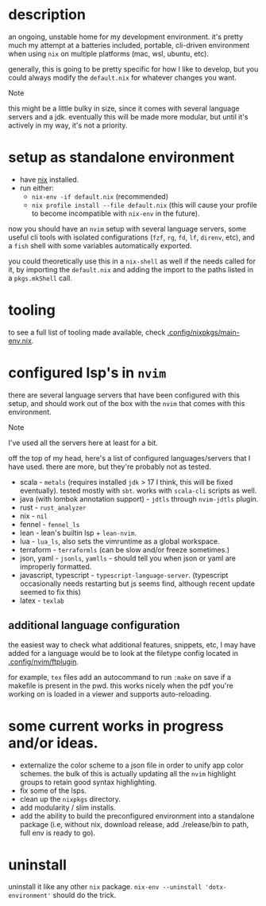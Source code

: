 # description
an ongoing, unstable home for my development environment. it's pretty much my attempt at a batteries included, portable, cli-driven environment when using `nix` on multiple platforms (mac, wsl, ubuntu, etc).

generally, this is going to be pretty specific for how I like to develop, but you could always modify the `default.nix` for whatever changes you want.

> [!NOTE]
> this might be a little bulky in size, since it comes with several language servers and a jdk. eventually this will be made more modular, but until it's actively in my way, it's not a priority.

# setup as standalone environment
- have [nix](https://nixos.org) installed.
- run either:
    - `nix-env -if default.nix` (recommended)
    - `nix profile install --file default.nix` (this will cause your profile to become incompatible with `nix-env` in the future).

now you should have an `nvim` setup with several language servers, some useful cli tools with isolated configurations (`fzf`, `rg`, `fd`, `lf`, `direnv`, etc), and a `fish` shell with some variables automatically exported.

you could theoretically use this in a `nix-shell` as well if the needs called for it, by importing the `default.nix` and adding the import to the paths listed in a `pkgs.mkShell` call.

# tooling
to see a full list of tooling made available, check [.config/nixpkgs/main-env.nix](.config/nixpkgs/main-env.nix).

# configured lsp's in `nvim`
there are several language servers that have been configured with this setup, and should work out of the box with the `nvim` that comes with this environment.

> [!NOTE]
> I've used all the servers here at least for a bit.

off the top of my head, here's a list of configured languages/servers that I have used. there are more, but they're probably not as tested.
- scala - `metals` (requires installed `jdk` > 17 I think, this will be fixed eventually). tested mostly with `sbt`. works with `scala-cli` scripts as well.
- java (with lombok annotation support) - `jdtls` through `nvim-jdtls` plugin.
- rust - `rust_analyzer`
- nix - `nil`
- fennel - `fennel_ls`
- lean - lean's builtin lsp + `lean-nvim`.
- lua - `lua_ls`, also sets the vimruntime as a global workspace.
- terraform - `terraformls` (can be slow and/or freeze sometimes.)
- json, yaml - `jsonls`, `yamlls` - should tell you when json or yaml are improperly formatted.
- javascript, typescript - `typescript-language-server`. (typescript occasionally needs restarting but js seems find, although recent update seemed to fix this)
- latex - `texlab`

## additional language configuration
the easiest way to check what additional features, snippets, etc, I may have added for a language would be to look at the filetype config located in [.config/nvim/ftplugin](.config/nvim/ftplugin).

for example, `tex` files add an autocommand to run `:make` on save if a makefile is present in the pwd. this works nicely when the pdf you're working on is loaded in a viewer and supports auto-reloading.

# some current works in progress and/or ideas.
- externalize the color scheme to a json file in order to unify app color schemes. the bulk of this is actually updating all the `nvim` highlight groups to retain good syntax highlighting.
- fix some of the lsps.
- clean up the `nixpkgs` directory.
- add modularity / slim installs.
- add the ability to build the preconfigured environment into a standalone package (i.e, without nix, download release, add ./release/bin to path, full env is ready to go).

# uninstall
uninstall it like any other `nix` package. `nix-env --uninstall 'dotx-environment'` should do the trick.
